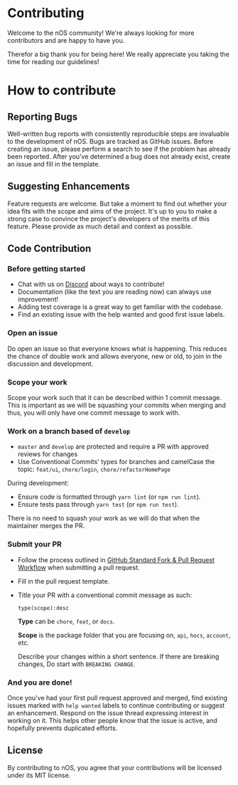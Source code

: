 # Contributing

Welcome to the nOS community! We're always looking for more contributors and are happy to have you.

Therefor a big thank you for being here! We really appreciate you taking the time for reading our guidelines!

# How to contribute
## Reporting Bugs
Well-written bug reports with consistently reproducible steps are invaluable to the development of nOS. Bugs are tracked as GitHub issues. Before creating an issue, please perform a search to see if the problem has already been reported. After you've determined a bug does not already exist, create an issue and fill in the template.

## Suggesting Enhancements
Feature requests are welcome. But take a moment to find out whether your idea fits with the scope and aims of the project. It's up to you to make a strong case to convince the project's developers of the merits of this feature. Please provide as much detail and context as possible.


## Code Contribution
### Before getting started

- Chat with us on [Discord](https://discord.nos.io/) about ways to contribute!
- Documentation (like the text you are reading now) can always use improvement!
- Adding test coverage is a great way to get familiar with the codebase.
- Find an existing issue with the help wanted and good first issue labels.

### Open an issue

  Do open an issue so that everyone knows what is happening. This reduces the chance of double work and allows everyone, new or old, to join in the discussion and development.

### Scope your work

  Scope your work such that it can be described within 1 commit message. This is important as we will be squashing your commits when merging and thus, you will only have one commit message to work with.

### Work on a branch based of `develop`
* `master` and `develop` are protected and require a PR with approved reviews for changes
* Use Conventional Commits' types for branches and camelCase the topic: `feat/ui`, `chore/login`, `chore/refactorHomePage`

During development:
- Ensure code is formatted through `yarn lint` (or `npm run lint`).
- Ensure tests pass through `yarn test` (or `npm run test`).

There is no need to squash your work as we will do that when the maintainer merges the PR.

### Submit your PR

- Follow the process outlined in [GitHub Standard Fork & Pull Request Workflow](https://gist.github.com/Chaser324/ce0505fbed06b947d962) when submitting a pull request.
- Fill in the pull request template.
- Title your PR with a conventional commit message as such:
  ```
  type(scope):desc
  ```
  **Type** can be `chore`, `feat`, or `docs`.

  **Scope** is the package folder that you are focusing on, `api`, `hocs`, `account`, etc.

  Describe your changes within a short sentence. If there are breaking changes, Do start with `BREAKING CHANGE`.

### And you are done!
Once you've had your first pull request approved and merged, find existing issues marked with `help wanted` labels to continue contributing or suggest an enhancement. Respond on the issue thread expressing interest in working on it. This helps other people know that the issue is active, and hopefully prevents duplicated efforts.


## License
By contributing to nOS, you agree that your contributions will be licensed under its MIT license.
